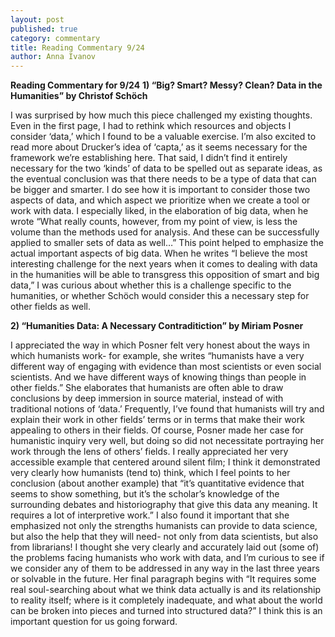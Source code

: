 ```yaml
---
layout: post
published: true
category: commentary
title: Reading Commentary 9/24
author: Anna Ivanov
---
```

**Reading Commentary for 9/24**
**1)	“Big? Smart? Messy? Clean? Data in the Humanities” by Christof Schöch**  

I was surprised by how much this piece challenged my existing thoughts. Even in the first page, I had to rethink which resources and objects I consider ‘data,’ which I found to be a valuable exercise. I’m also excited to read more about Drucker’s idea of ‘capta,’ as it seems necessary for the framework we’re establishing here. That said, I didn’t find it entirely necessary for the two ‘kinds’ of data to be spelled out as separate ideas, as the eventual conclusion was that there needs to be a type of data that can be bigger and smarter. I do see how it is important to consider those two aspects of data, and which aspect we prioritize when we create a tool or work with data. I especially liked, in the elaboration of big data, when he wrote “What really counts, however, from my point of view, is less the volume than the methods used for analysis. And these can be successfully applied to smaller sets of data as well…” This point helped to emphasize the actual important aspects of big data. When he writes “I believe the most interesting challenge for the next years when it comes to dealing with data in the humanities will be able to transgress this opposition of smart and big data,” I was curious about whether this is a challenge specific to the humanities, or whether Schöch would consider this a necessary step for other fields as well. 
	
**2)	“Humanities Data: A Necessary Contraditiction” by Miriam Posner**   

I appreciated the way in which Posner felt very honest about the ways in which humanists work- for example, she writes “humanists have a very different way of engaging with evidence than most scientists or even social scientists. And we have different ways of knowing things than people in other fields.” She elaborates that humanists are often able to draw conclusions by deep immersion in source material, instead of with traditional notions of ‘data.’ Frequently, I’ve found that humanists will try and explain their work in other fields’ terms or in terms that make their work appealing to others in their fields. Of course, Posner made her case for humanistic inquiry very well, but doing so did not necessitate portraying her work through the lens of others’ fields. I really appreciated her very accessible example that centered around silent film; I think it demonstrated very clearly how humanists (tend to) think, which I feel points to her conclusion (about another example) that “it’s quantitative evidence that seems to show something, but it’s the scholar’s knowledge of the surrounding debates and historiography that give this data any meaning. It requires a lot of interpretive work.” I also found it important that she emphasized not only the strengths humanists can provide to data science, but also the help that they will need- not only from data scientists, but also from librarians! I thought she very clearly and accurately laid out (some of) the problems facing humanists who work with data, and I’m curious to see if we consider any of them to be addressed in any way in the last three years or solvable in the future. Her final paragraph begins with “It requires some real soul-searching about what we think data actually is and its relationship to reality itself; where is it completely inadequate, and what about the world can be broken into pieces and turned into structured data?” I think this is an important question for us going forward.
